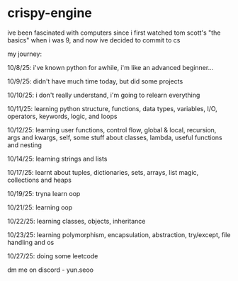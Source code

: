 # crispy-engine

ive been fascinated with computers since i first watched tom scott's "the basics" when i was 9, and now ive decided to commit to cs

my journey:

10/8/25: i've known python for awhile, i'm like an advanced beginner...

10/9/25: didn't have much time today, but did some projects

10/10/25: i don't really understand, i'm going to relearn everything

10/11/25: learning python structure, functions, data types, variables, I/O, operators, keywords, logic, and loops

10/12/25: learning user functions, control flow, global & local, recursion, args and kwargs, self, some stuff about classes, lambda, useful functions and nesting

10/14/25: learning strings and lists

10/17/25: learnt about tuples, dictionaries, sets, arrays, list magic, collections and heaps

10/19/25: tryna learn oop

10/21/25: learning oop

10/22/25: learning classes, objects, inheritance

10/23/25: learning polymorphism, encapsulation, abstraction, try/except, file handling and os

10/27/25: doing some leetcode

dm me on discord - yun.seoo
